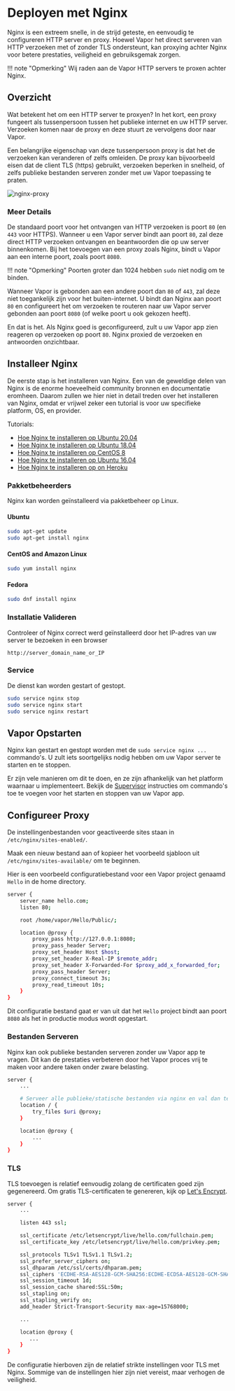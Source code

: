 # Deployen met Nginx

Nginx is een extreem snelle, in de strijd geteste, en eenvoudig te configureren HTTP server en proxy. Hoewel Vapor het direct serveren van HTTP verzoeken met of zonder TLS ondersteunt, kan proxying achter Nginx voor betere prestaties, veiligheid en gebruiksgemak zorgen. 

!!! note "Opmerking"
    Wij raden aan de Vapor HTTP servers te proxen achter Nginx.

## Overzicht

Wat betekent het om een HTTP server te proxyen? In het kort, een proxy fungeert als tussenpersoon tussen het publieke internet en uw HTTP server. Verzoeken komen naar de proxy en deze stuurt ze vervolgens door naar Vapor. 

Een belangrijke eigenschap van deze tussenpersoon proxy is dat het de verzoeken kan veranderen of zelfs omleiden. De proxy kan bijvoorbeeld eisen dat de client TLS (https) gebruikt, verzoeken beperken in snelheid, of zelfs publieke bestanden serveren zonder met uw Vapor toepassing te praten.

![nginx-proxy](https://cloud.githubusercontent.com/assets/1342803/20184965/5d9d588a-a738-11e6-91fe-28c3a4f7e46b.png)

### Meer Details

De standaard poort voor het ontvangen van HTTP verzoeken is poort `80` (en `443` voor HTTPS). Wanneer u een Vapor server bindt aan poort `80`, zal deze direct HTTP verzoeken ontvangen en beantwoorden die op uw server binnenkomen. Bij het toevoegen van een proxy zoals Nginx, bindt u Vapor aan een interne poort, zoals poort `8080`. 

!!! note "Opmerking"
    Poorten groter dan 1024 hebben `sudo` niet nodig om te binden.

Wanneer Vapor is gebonden aan een andere poort dan `80` of `443`, zal deze niet toegankelijk zijn voor het buiten-internet. U bindt dan Nginx aan poort `80` en configureert het om verzoeken te routeren naar uw Vapor server gebonden aan poort `8080` (of welke poort u ook gekozen heeft).

En dat is het. Als Nginx goed is geconfigureerd, zult u uw Vapor app zien reageren op verzoeken op poort `80`. Nginx proxied de verzoeken en antwoorden onzichtbaar.

## Installeer Nginx

De eerste stap is het installeren van Nginx. Een van de geweldige delen van Nginx is de enorme hoeveelheid community bronnen en documentatie eromheen. Daarom zullen we hier niet in detail treden over het installeren van Nginx, omdat er vrijwel zeker een tutorial is voor uw specifieke platform, OS, en provider.

Tutorials:

- [Hoe Nginx te installeren op Ubuntu 20.04](https://www.digitalocean.com/community/tutorials/how-to-install-nginx-on-ubuntu-20-04)
- [Hoe Nginx te installeren op Ubuntu 18.04](https://www.digitalocean.com/community/tutorials/how-to-install-nginx-on-ubuntu-18-04)
- [Hoe Nginx te installeren op CentOS 8](https://www.digitalocean.com/community/tutorials/how-to-install-nginx-on-centos-8)
- [Hoe Nginx te installeren op Ubuntu 16.04](https://www.digitalocean.com/community/tutorials/how-to-install-nginx-on-ubuntu-16-04)
- [Hoe Nginx te installeren op on Heroku](https://blog.codeship.com/how-to-deploy-nginx-on-heroku/)

### Pakketbeheerders

Nginx kan worden geïnstalleerd via pakketbeheer op Linux.

#### Ubuntu

```sh
sudo apt-get update
sudo apt-get install nginx
```

#### CentOS and Amazon Linux

```sh
sudo yum install nginx
```

#### Fedora

```sh
sudo dnf install nginx
```

### Installatie Valideren

Controleer of Nginx correct werd geïnstalleerd door het IP-adres van uw server te bezoeken in een browser

```
http://server_domain_name_or_IP
```

### Service

De dienst kan worden gestart of gestopt.

```sh
sudo service nginx stop
sudo service nginx start
sudo service nginx restart
```

## Vapor Opstarten

Nginx kan gestart en gestopt worden met de `sudo service nginx ...` commando's. U zult iets soortgelijks nodig hebben om uw Vapor server te starten en te stoppen.

Er zijn vele manieren om dit te doen, en ze zijn afhankelijk van het platform waarnaar u implementeert. Bekijk de [Supervisor](supervisor.md) instructies om commando's toe te voegen voor het starten en stoppen van uw Vapor app.

## Configureer Proxy

De instellingenbestanden voor geactiveerde sites staan in `/etc/nginx/sites-enabled/`.

Maak een nieuw bestand aan of kopieer het voorbeeld sjabloon uit `/etc/nginx/sites-available/` om te beginnen.

Hier is een voorbeeld configuratiebestand voor een Vapor project genaamd `Hello` in de home directory.

```sh
server {
    server_name hello.com;
    listen 80;

    root /home/vapor/Hello/Public/;

    location @proxy {
        proxy_pass http://127.0.0.1:8080;
        proxy_pass_header Server;
        proxy_set_header Host $host;
        proxy_set_header X-Real-IP $remote_addr;
        proxy_set_header X-Forwarded-For $proxy_add_x_forwarded_for;
        proxy_pass_header Server;
        proxy_connect_timeout 3s;
        proxy_read_timeout 10s;
    }
}
```

Dit configuratie bestand gaat er van uit dat het `Hello` project bindt aan poort `8080` als het in productie modus wordt opgestart.

### Bestanden Serveren

Nginx kan ook publieke bestanden serveren zonder uw Vapor app te vragen. Dit kan de prestaties verbeteren door het Vapor proces vrij te maken voor andere taken onder zware belasting.

```sh
server {
	...

	# Serveer alle publieke/statische bestanden via nginx en val dan terug op Vapor voor de rest
	location / {
		try_files $uri @proxy;
	}

	location @proxy {
		...
	}
}
```

### TLS

TLS toevoegen is relatief eenvoudig zolang de certificaten goed zijn gegenereerd. Om gratis TLS-certificaten te genereren, kijk op [Let's Encrypt](https://letsencrypt.org/getting-started/).

```sh
server {
    ...

    listen 443 ssl;

    ssl_certificate /etc/letsencrypt/live/hello.com/fullchain.pem;
    ssl_certificate_key /etc/letsencrypt/live/hello.com/privkey.pem;

    ssl_protocols TLSv1 TLSv1.1 TLSv1.2;
    ssl_prefer_server_ciphers on;
    ssl_dhparam /etc/ssl/certs/dhparam.pem;
    ssl_ciphers 'ECDHE-RSA-AES128-GCM-SHA256:ECDHE-ECDSA-AES128-GCM-SHA256:ECDHE-RSA-AES256-GCM-SHA384:ECDHE-ECDSA-AES256-GCM-SHA384:DHE-RSA-AES128-GCM-SHA256:DHE-DSS-AES128-GCM-SHA256:kEDH+AESGCM:ECDHE-RSA-AES128-SHA256:ECDHE-ECDSA-AES128-SHA256:ECDHE-RSA-AES128-SHA:ECDHE-ECDSA-AES128-SHA:ECDHE-RSA-AES256-SHA384:ECDHE-ECDSA-AES256-SHA384:ECDHE-RSA-AES256-SHA:ECDHE-ECDSA-AES256-SHA:DHE-RSA-AES128-SHA256:DHE-RSA-AES128-SHA:DHE-DSS-AES128-SHA256:DHE-RSA-AES256-SHA256:DHE-DSS-AES256-SHA:DHE-RSA-AES256-SHA:AES128-GCM-SHA256:AES256-GCM-SHA384:AES128-SHA256:AES256-SHA256:AES128-SHA:AES256-SHA:AES:CAMELLIA:DES-CBC3-SHA:!aNULL:!eNULL:!EXPORT:!DES:!RC4:!MD5:!PSK:!aECDH:!EDH-DSS-DES-CBC3-SHA:!EDH-RSA-DES-CBC3-SHA:!KRB5-DES-CBC3-SHA';
    ssl_session_timeout 1d;
    ssl_session_cache shared:SSL:50m;
    ssl_stapling on;
    ssl_stapling_verify on;
    add_header Strict-Transport-Security max-age=15768000;

    ...

    location @proxy {
       ...
    }
}
```

De configuratie hierboven zijn de relatief strikte instellingen voor TLS met Nginx. Sommige van de instellingen hier zijn niet vereist, maar verhogen de veiligheid.
